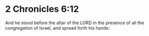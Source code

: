 # 2 Chronicles 6:12

And he stood before the altar of the LORD in the presence of all the congregation of Israel, and spread forth his hands: